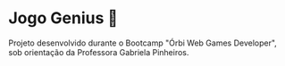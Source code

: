 # Jogo Genius :brain:

Projeto desenvolvido durante o Bootcamp "Órbi Web Games Developer", sob orientação da Professora Gabriela Pinheiros.